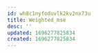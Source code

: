 ```yaml
---
id: wh8c1nyfoduvlk2kv2nx73u
title: Weighted_mse
desc: ''
updated: 1696277825834
created: 1696277825834
---
```

